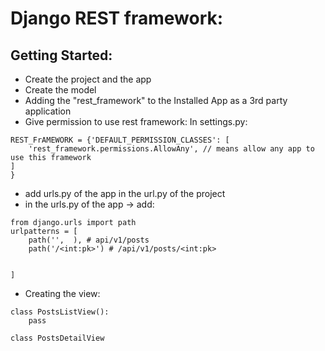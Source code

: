 # Django REST framework:

## Getting Started:
* Create the project and the app
* Create the model
* Adding the "rest_framework" to the Installed App as a 3rd party application
* Give permission to use rest framework:  In settings.py:
```
REST_FrAMEWORK = {'DEFAULT_PERMISSION_CLASSES': [
    'rest_framework.permissions.AllowAny', // means allow any app to use this framework
]
}
```
* add urls.py of the app in the url.py of the project
* in the urls.py of the app -> add:
```
from django.urls import path
urlpatterns = [
    path('',  ), # api/v1/posts
    path('/<int:pk>') # /api/v1/posts/<int:pk>


]
```
* Creating the view: 
```
class PostsListView():
    pass

class PostsDetailView
```
